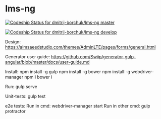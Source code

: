 # lms-ng

[ ![Codeship Status for dmitrij-borchuk/lms-ng master](https://app.codeship.com/projects/6100caf0-cc6c-0134-17a1-7eac565ffce4/status?branch=master)](https://app.codeship.com/projects/200206)

[ ![Codeship Status for dmitrij-borchuk/lms-ng develop](https://app.codeship.com/projects/6100caf0-cc6c-0134-17a1-7eac565ffce4/status?branch=develop)](https://app.codeship.com/projects/200206)

Design: https://almsaeedstudio.com/themes/AdminLTE/pages/forms/general.html

Generator user guide: https://github.com/Swiip/generator-gulp-angular/blob/master/docs/user-guide.md

Install: 
  npm install -g gulp
  npm install -g bower
  npm install -g webdriver-manager
  npm i
  bower i


Run: 
  gulp serve


Unit-tests: 
  gulp test


e2e tests: 
  Run in cmd: webdriver-manager start
  Run in other cmd: gulp protractor